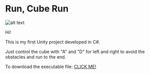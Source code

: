 # Run, Cube Run

![alt text][logo]

[logo]: https://github.com/lwx940710/Run-Cube-Run/blob/master/Assets/icon.png "Run, Cube Run"

Hi! 

This is my first Unity project developed in C#.

Just control the cube with "A" and "D" for left and right to avoid the obstacles and run to the end.

To download the executable file: 
[CLICK ME!](https://github.com/lwx940710/Run-Cube-Run/raw/master/Builds/Windows/RUN%2C%20CUBE%20RUN.exe)
